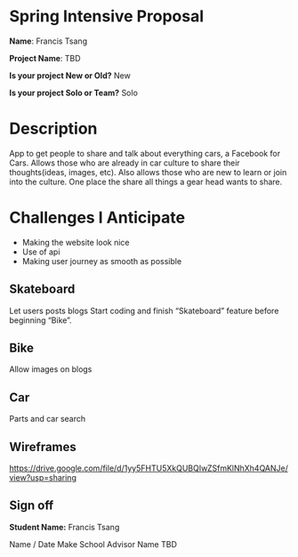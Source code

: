 # Spring Intensive Proposal


**Name**: Francis Tsang

**Project Name**: TBD

**Is your project New or Old?** New

**Is your project Solo or Team?** Solo

# Description
App to get people to share and talk about everything cars, a Facebook for Cars. Allows those who are already in car culture to share their thoughts(ideas, images, etc). Also allows those who are new to learn or join into the culture. One place the share all things a gear head wants to share.
# Challenges I Anticipate
* Making the website look nice 
* Use of api
* Making user journey as smooth as possible

## Skateboard
Let users posts blogs
Start coding and finish “Skateboard” feature before beginning “Bike”.

## Bike
Allow images on blogs

## Car
Parts and car search

## Wireframes
https://drive.google.com/file/d/1yy5FHTU5XkQUBQIwZSfmKlNhXh4QANJe/view?usp=sharing
## Sign off
**Student Name:** Francis Tsang

Name / Date Make School Advisor Name TBD